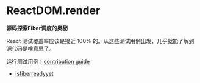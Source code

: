 # ReactDOM.render

**源码探索Fiber调度的奥秘**

React 测试覆盖率应该是接近 100% 的。从这些测试用例出发，几乎就能了解到源代码是啥意思了。

运行测试用例：[contribution guide](https://reactjs.org/contributing/how-to-contribute.html)
* [isfiberreadyyet](http://isfiberreadyyet.com/)

